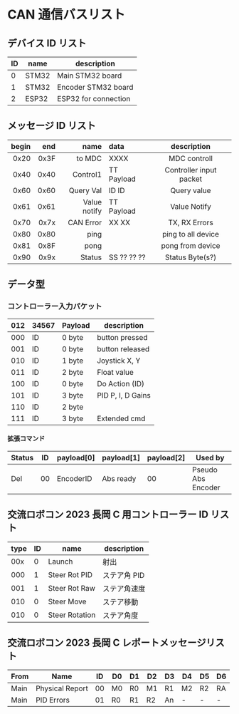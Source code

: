 # CAN 通信バスリスト

## デバイス ID リスト

| ID        | name  | description          |
| --------- | ----- | -------------------- |
| 0         | STM32 | Main STM32 board     |
| 1         | STM32 | Encoder STM32 board  |
| 2         | ESP32 | ESP32 for connection |

## メッセージ ID リスト

| begin |  end |         name | data       |       description       |
| ----: | ---: | -----------: | :--------- | :---------------------: |
|  0x20 | 0x3F |       to MDC | XXXX       | MDC controll            |
|  0x40 | 0x40 |     Control1 | TT Payload | Controller input packet |
|  0x60 | 0x60 |    Query Val | ID ID      | Query value             |
|  0x61 | 0x61 | Value notify | TT Payload | Value Notify            |
|  0x70 | 0x7x |    CAN Error | XX XX      | TX, RX Errors           |
|  0x80 | 0x80 |         ping |            | ping to all device      |
|  0x81 | 0x8F |         pong |            | pong from device        |
|  0x90 | 0x9x |       Status | SS ?? ?? ??| Status Byte(s?)         |

## データ型

### コントローラー入力パケット

| 012 |  34567  | Payload | description       |
| --- | ------- | ------- | ----------------- |
| 000 |   ID    | 0 byte  | button pressed    |
| 001 |   ID    | 0 byte  | button released   |
| 010 |   ID    | 1 byte  | Joystick X, Y     |
| 011 |   ID    | 2 byte  | Float value       |
| 100 |   ID    | 0 byte  | Do Action (ID)    |
| 101 |   ID    | 3 byte  | PID P, I, D Gains |
| 110 |   ID    | 2 byte  |                   |
| 111 |   ID    | 3 byte  | Extended cmd      |

#### 拡張コマンド

| Status | ID | payload[0] | payload[1] | payload[2] | Used by            |
| ------ | -- | ---------- | ---------- | ---------- | ------------------ |
| Del    | 00 | EncoderID  | Abs ready  | 00         | Pseudo Abs Encoder |

## 交流ロボコン 2023 長岡 C 用コントローラー ID リスト

| type | ID  | name           | description |
| ---- | --- | -------------- | ----------- |
|  00x | 0   | Launch         | 射出         |
|  000 | 1   | Steer Rot PID  | ステア角 PID  |
|  001 | 1   | Steer Rot Raw  | ステア角速度  |
|  010 | 0   | Steer Move     | ステア移動    |
|  010 | 0   | Steer Rotation | ステア角度    |

## 交流ロボコン 2023 長岡 C レポートメッセージリスト

| From   | Name            | ID | D0 | D1 | D2 | D3 | D4 | D5 | D6 |
| ------ | --------------- | -- | -- | -- | -- | -- | -- | -- | -- |
| Main   | Physical Report | 00 | M0 | R0 | M1 | R1 | M2 | R2 | RA |
| Main   | PID Errors      | 01 | R0 | R1 | R2 | An | -  | -  | -  |
